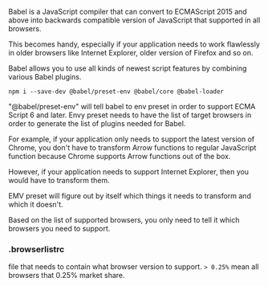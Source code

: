 
Babel is a JavaScript compiler that can convert to ECMAScript 2015 and above into backwards compatible version of JavaScript that supported in all browsers.

This becomes handy, especially if your application needs to work flawlessly in older browsers like
Internet Explorer, older version of Firefox and so on.

Babel allows you to use all kinds of newest script features by combining various Babel plugins.

`npm i --save-dev @babel/preset-env @babel/core @babel-loader`

"@babel/preset-env" will tell babel to env preset in order to support ECMA Script 6 and later.
Envy preset needs to have the list of target browsers in order to generate the list of plugins needed for Babel.

For example, if your application only needs to support the latest version of Chrome, you don't have to transform Arrow functions to regular JavaScript function because Chrome supports Arrow functions out of the box.

However, if your application needs to support Internet Explorer, then you would have to transform them.

EMV preset will figure out by itself which things it needs to transform and which it doesn't.

Based on the list of supported browsers, you only need to tell it which browsers you need to support.

### .browserlistrc
file that needs to contain what browser version to support.
`> 0.25%` mean all browsers that 0.25% market share.